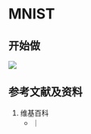 # MNIST

## 开始做

![](/images/基本数据类型/经典数据集/图像/MNIST/01.jpg)

## 参考文献及资料

1. 维基百科
	- [](https://en.wikipedia.org/wiki/) ｜ [](https://zh.wikipedia.org/wiki/) 
